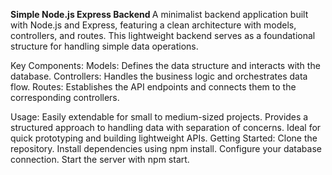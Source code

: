 <B> Simple Node.js Express Backend </B>
A minimalist backend application built with Node.js and Express, featuring a clean architecture with models, controllers, and routes. This lightweight backend serves as a foundational structure for handling simple data operations.

Key Components:
Models: Defines the data structure and interacts with the database.
Controllers: Handles the business logic and orchestrates data flow.
Routes: Establishes the API endpoints and connects them to the corresponding controllers.

Usage:
Easily extendable for small to medium-sized projects.
Provides a structured approach to handling data with separation of concerns.
Ideal for quick prototyping and building lightweight APIs.
Getting Started:
Clone the repository.
Install dependencies using npm install.
Configure your database connection.
Start the server with npm start.
